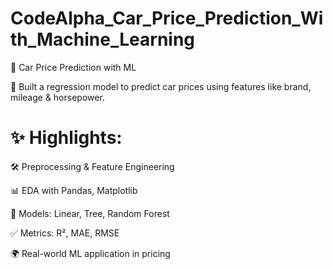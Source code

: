 # CodeAlpha_Car_Price_Prediction_With_Machine_Learning

🚗 Car Price Prediction with ML 

🤖 Built a regression model to predict car prices using features like brand, mileage &amp; horsepower.  


# ✨ Highlights:  

🛠 Preprocessing &amp; Feature Engineering  

📊 EDA with Pandas, Matplotlib  

🤖 Models: Linear, Tree, Random Forest  

✅ Metrics: R², MAE, RMSE  

🌍 Real-world ML application in pricing

